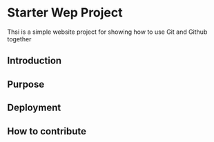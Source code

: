 # Starter Wep Project
Thsi is a simple website project for showing how to use Git and Github together

## Introduction

## Purpose

## Deployment

## How to contribute
